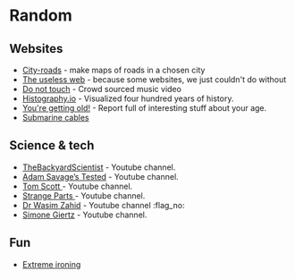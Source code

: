 # Random

## Websites

* [City-roads](https://anvaka.github.io/city-roads/) - make maps of roads in a chosen city
* [The useless web](https://theuselessweb.com) - because some websites, we just couldn't do without
* [Do not touch](http://donottouch.org) - Crowd sourced music video
* [Histography.io](https://histography.io) - Visualized four hundred years of history.
* [You're getting old!](https://you.regettingold.com) - Report full of interesting stuff about your age.
* [Submarine cables](https://globe.gl/example/submarine-cables/)

## Science & tech

* [TheBackyardScientist](https://www.youtube.com/channel/UC06E4Y\_-ybJgBUMtXx8uNNw) - Youtube channel.
* [Adam Savage’s Tested](https://www.youtube.com/channel/UCiDJtJKMICpb9B1qf7qjEOA) - Youtube channel.
* [Tom Scott ](https://www.youtube.com/channel/UCBa659QWEk1AI4Tg--mrJ2A)- Youtube channel.
* [Strange Parts ](https://www.youtube.com/channel/UCO8DQrSp5yEP937qNqTooOw)- Youtube channel.
* [Dr Wasim Zahid](https://www.youtube.com/channel/UCCk8AwSV\_gkRezI-LSvg4pQ) - Youtube channel :flag\_no:&#x20;
* [Simone Giertz](https://www.youtube.com/channel/UC3KEoMzNz8eYnwBC34RaKCQ) - Youtube channel.

## Fun

* [Extreme ironing](https://en.wikipedia.org/wiki/Extreme\_ironing)
